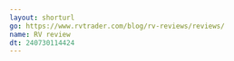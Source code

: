 ```yaml
---
layout: shorturl
go: https://www.rvtrader.com/blog/rv-reviews/reviews/
name: RV review
dt: 240730114424
---
```

